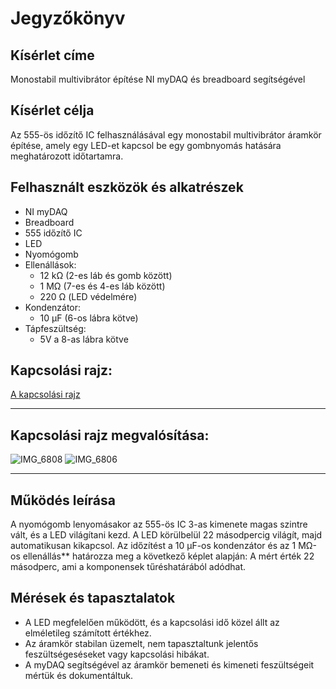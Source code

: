 # Jegyzőkönyv

## Kísérlet címe
Monostabil multivibrátor építése NI myDAQ és breadboard segítségével

## Kísérlet célja
Az 555-ös időzítő IC felhasználásával egy monostabil multivibrátor áramkör építése, amely egy LED-et kapcsol be egy gombnyomás hatására meghatározott időtartamra.

## Felhasznált eszközök és alkatrészek
- NI myDAQ
- Breadboard
- 555 időzítő IC
- LED
- Nyomógomb
- Ellenállások:
  - 12 kΩ (2-es láb és gomb között)
  - 1 MΩ (7-es és 4-es láb között)
  - 220 Ω (LED védelmére)
- Kondenzátor:
  - 10 µF (6-os lábra kötve)
- Tápfeszültség:
  - 5V a 8-as lábra kötve

## Kapcsolási rajz:

[A kapcsolási rajz](https://www.falstad.com/circuit/e-555monostable.html)  

---

## Kapcsolási rajz megvalósítása:

![IMG_6808](https://github.com/user-attachments/assets/54bcad00-9667-4acf-9a86-2059294a268e) 
![IMG_6806](https://github.com/user-attachments/assets/01162248-b344-4987-9343-cc0ed0f6ce77)

---

## Működés leírása
A nyomógomb lenyomásakor az 555-ös IC 3-as kimenete magas szintre vált, és a LED világítani kezd. A LED körülbelül 22 másodpercig világít, majd automatikusan kikapcsol. Az időzítést a 10 µF-os kondenzátor és az 1 MΩ-os ellenállás** határozza meg a következő képlet alapján:
A mért érték 22 másodperc, ami a komponensek tűréshatárából adódhat.

## Mérések és tapasztalatok
- A LED megfelelően működött, és a kapcsolási idő közel állt az elméletileg számított értékhez.
- Az áramkör stabilan üzemelt, nem tapasztaltunk jelentős feszültségeséseket vagy kapcsolási hibákat.
- A myDAQ segítségével az áramkör bemeneti és kimeneti feszültségeit mértük és dokumentáltuk.
